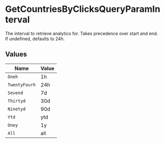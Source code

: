 # GetCountriesByClicksQueryParamInterval

The interval to retrieve analytics for. Takes precedence over start and end. If undefined, defaults to 24h.


## Values

| Name          | Value         |
| ------------- | ------------- |
| `Oneh`        | 1h            |
| `TwentyFourh` | 24h           |
| `Sevend`      | 7d            |
| `Thirtyd`     | 30d           |
| `Ninetyd`     | 90d           |
| `Ytd`         | ytd           |
| `Oney`        | 1y            |
| `All`         | all           |